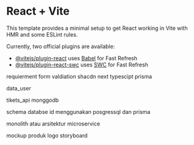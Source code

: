 # React + Vite

This template provides a minimal setup to get React working in Vite with HMR and some ESLint rules.

Currently, two official plugins are available:

- [@vitejs/plugin-react](https://github.com/vitejs/vite-plugin-react/blob/main/packages/plugin-react/README.md) uses [Babel](https://babeljs.io/) for Fast Refresh
- [@vitejs/plugin-react-swc](https://github.com/vitejs/vite-plugin-react-swc) uses [SWC](https://swc.rs/) for Fast Refresh



requierment form  valdiation 
shacdn
next typescipt
prisma

data_user  

tikets_api 
monggodb

schema databse id menggunakan posgressql dan prisma 


monolith atau arsitektur microservice 

mockup produk logo 
storyboard 

